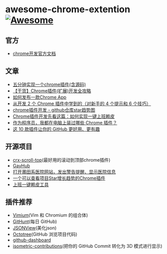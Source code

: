 # awesome-chrome-extention  [![Awesome](https://awesome.re/badge.svg)](https://awesome.re)


## 官方
* [chrome开发官方文档](https://developer.chrome.com/extensions)


## 文章
* [五分钟实现一个chrome插件(含源码)](https://juejin.im/post/5d60e26de51d453bb13b6639)
* [【干货】Chrome插件(扩展)开发全攻略](https://www.cnblogs.com/liuxianan/p/chrome-plugin-develop.html)
* [如何发布一款Chrome App](https://segmentfault.com/a/1190000000354014)
* [从开发 2 个 Chrome 插件中学到的（对新手的 4 个提示和 6 个技巧）](https://juejin.im/post/58e6e86eac502e006c2b1307)
* [chrome插件开发 - github仓库star趋势图](https://juejin.im/post/5d062363e51d454f73356d47)
* [Chrome插件开发先看这篇：如何实现一键上班赖皮](https://juejin.im/post/5c14e64a5188256e047d8e44)
* [作为程序员，我都在电脑上装过哪些 Chrome 插件？](https://zhuanlan.zhihu.com/p/77880743)
* [这 10 款插件让你的 GitHub 更好用、更有趣](https://mp.weixin.qq.com/s?__biz=MzAxOTcxNTIwNQ==&mid=2457914733&idx=1&sn=7f97fc332d5dc95c7e595d0cf96375f7&chksm=8cb6a887bbc121919e49d69ded9c983f07c38ff119105530b14e626b400c835a86c83d1fbffb&scene=21#wechat_redirect)


## 开源项目
* [crx-scroll-top](https://github.com/abc-club/crx-scroll-top)(最好用的滚动到顶部chrome插件)
* [GayHub](https://github.com/jawil/GayHub)
* [打开莆田系医院网站，发出警告提醒、显示医院信息](https://github.com/hustcc/PTHospital.chrome)
* [一个可以查看项目Star增长趋势的Chrome插件](https://github.com/SmallStoneSK/github-star-trend)
* [上班一键赖皮工具](https://github.com/wanthering/laipi)


## 插件推荐
* [Vimium]()(Vim 和 Chromium 的组合体)
* [GitHunt]()(每日 GitHub)
* [JSONView]()(美化json)
* [Octotree]()(GitHub 浏览项目代码)
* [github-dashboard]()
* [isometric-contributions]()(把你的 GitHub Commit 转化为 3D 模式进行显示)
